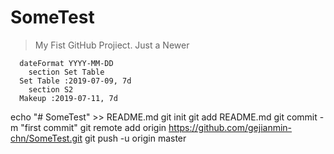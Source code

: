 # SomeTest
> My Fist GitHub Projiect.
> Just a Newer

```gantt
  dateFormat YYYY-MM-DD
    section Set Table
  Set Table :2019-07-09, 7d
    section S2
  Makeup :2019-07-11, 7d
```
echo "# SomeTest" >> README.md
git init
git add README.md
git commit -m "first commit"
git remote add origin https://github.com/gejianmin-chn/SomeTest.git
git push -u origin master
